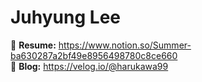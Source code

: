 # Juhyung Lee
🌱 **Resume:** https://www.notion.so/Summer-ba630287a2bf49e8956498780c8ce660
<br>
🌱 **Blog:** https://velog.io/@harukawa99
